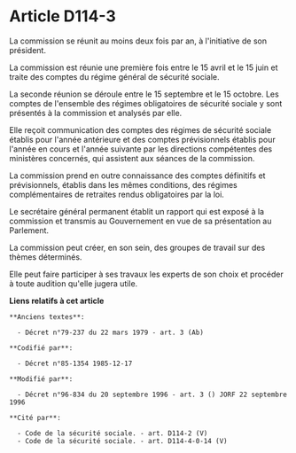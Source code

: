 # Article D114-3

La commission se réunit au moins deux fois par an, à l'initiative de son président.

La commission est réunie une première fois entre le 15 avril et le 15 juin et traite des comptes du régime général de
sécurité sociale.

La seconde réunion se déroule entre le 15 septembre et le 15 octobre. Les comptes de l'ensemble des régimes obligatoires de
sécurité sociale y sont présentés à la commission et analysés par elle.

Elle reçoit communication des comptes des régimes de sécurité sociale établis pour l'année antérieure et des comptes
prévisionnels établis pour l'année en cours et l'année suivante par les directions compétentes des ministères concernés, qui
assistent aux séances de la commission.

La commission prend en outre connaissance des comptes définitifs et prévisionnels, établis dans les mêmes conditions, des
régimes complémentaires de retraites rendus obligatoires par la loi.

Le secrétaire général permanent établit un rapport qui est exposé à la commission et transmis au Gouvernement en vue de sa
présentation au Parlement.

La commission peut créer, en son sein, des groupes de travail sur des thèmes déterminés.

Elle peut faire participer à ses travaux les experts de son choix et procéder à toute audition qu'elle jugera utile.

**Liens relatifs à cet article**

	**Anciens textes**:

	  - Décret n°79-237 du 22 mars 1979 - art. 3 (Ab)

	**Codifié par**:

	  - Décret n°85-1354 1985-12-17

	**Modifié par**:

	  - Décret n°96-834 du 20 septembre 1996 - art. 3 () JORF 22 septembre 1996

	**Cité par**:

	  - Code de la sécurité sociale. - art. D114-2 (V)
	  - Code de la sécurité sociale. - art. D114-4-0-14 (V)
